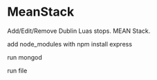 # MeanStack
Add/Edit/Remove Dublin Luas stops. MEAN Stack.

add node_modules with npm install express 

run mongod

run file 
